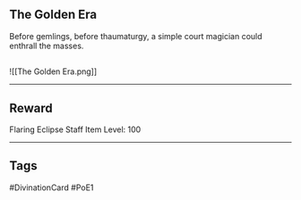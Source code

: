 ## The Golden Era
Before gemlings, before thaumaturgy, a simple court magician could enthrall the masses.
## 
![[The Golden Era.png]]

---
## Reward
Flaring Eclipse Staff
Item Level: 100

---
## Tags
#DivinationCard
#PoE1